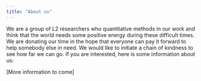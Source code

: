 ```yaml
---
title: "About us"
---
```


We are a group of L2 researchers who quantitative methods in our work and think that the world needs some positive energy during these difficult times. We are donating our time in the hope that everyone can pay it forward to help somebody else in need. We would like to initiate a chain of kindness to see how far we can go. If you are interested, here is some information about us:

[More information to come]